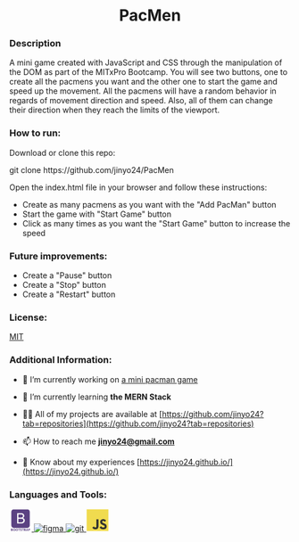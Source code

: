 <h1 align="center">PacMen</h1>
<h3>Description</h3>
<p>A mini game created with JavaScript and CSS through the manipulation of the DOM as part of the MITxPro Bootcamp. You will see two buttons, one to create all the pacmens you want and the other one to start the game and speed up the movement. All the pacmens will have a random behavior in regards of movement direction and speed. Also, all of them can change their direction when they reach the limits of the viewport.</p>

<h3>How to run:</h3>

<p>Download or clone this repo:</p>

<p>git clone https://github.com/jinyo24/PacMen </p>

<p>Open the index.html file in your browser and follow these instructions:</p>

- Create as many pacmens as you want with the "Add PacMan" button
- Start the game with "Start Game" button
- Click as many times as you want the "Start Game" button to increase the speed

<h3>Future improvements:</h3>

- Create a "Pause" button
- Create a "Stop" button
- Create a "Restart" button

<h3>License:</h3>

<a href="https://choosealicense.com/licenses/mit/" target="_blank"> MIT </a> 
    
<h3>Additional Information:</h3>    

- 🔭 I’m currently working on [a mini pacman game](https://github.com/jinyo24/PacMen/)

- 🌱 I’m currently learning **the MERN Stack**

- 👨‍💻 All of my projects are available at [https://github.com/jinyo24?tab=repositories](https://github.com/jinyo24?tab=repositories)

- 📫 How to reach me **jinyo24@gmail.com**

- 📄 Know about my experiences [https://jinyo24.github.io/](https://jinyo24.github.io/)


<h3 align="left">Languages and Tools:</h3>
<p align="left"> <a href="https://getbootstrap.com" target="_blank"> <img src="https://raw.githubusercontent.com/devicons/devicon/master/icons/bootstrap/bootstrap-plain-wordmark.svg" alt="bootstrap" width="40" height="40"/> </a> <a href="https://www.figma.com/" target="_blank"> <img src="https://www.vectorlogo.zone/logos/figma/figma-icon.svg" alt="figma" width="40" height="40"/> </a> <a href="https://git-scm.com/" target="_blank"> <img src="https://www.vectorlogo.zone/logos/git-scm/git-scm-icon.svg" alt="git" width="40" height="40"/> </a> <a href="https://developer.mozilla.org/en-US/docs/Web/JavaScript" target="_blank"> <img src="https://raw.githubusercontent.com/devicons/devicon/master/icons/javascript/javascript-original.svg" alt="javascript" width="40" height="40"/> </a> </p>
